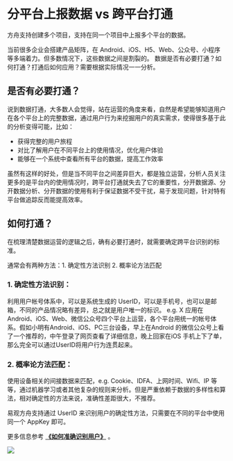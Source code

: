 # 分平台上报数据 vs 跨平台打通

方舟支持创建多个项目，支持在同一个项目中上报多个平台的数据。

当前很多企业会搭建产品矩阵，在 Android、iOS、H5、Web、公众号、小程序等多端着力。但多数情况下，这些数据之间是割裂的。
数据是否有必要打通？如何打通？打通后如何应用？需要根据实际情况一一分析。

## 是否有必要打通？

说到数据打通，大多数人会觉得，站在运营的角度来看，自然是希望能够知道用户在各个平台上的完整数据，通过用户行为来挖掘用户的真实需求，使得很多基于此的分析变得可能，比如：

* 获得完整的用户旅程
* 对比了解用户在不同平台上的使用情况，优化用户体验
* 能够在一个系统中查看所有平台的数据，提高工作效率

虽然有这样的好处，但是当不同平台之间差异巨大，都是独立运营，分析人员关注更多的是平台内的使用情况时，跨平台打通就失去了它的重要性，分开数据源、分开数据分析、分开数据的使用有利于保证数据不受干扰，易于发现问题，针对特有平台做追踪反而能提高效率。

## 如何打通？

在梳理清楚数据运营的逻辑之后，确有必要打通时，就需要确定跨平台识别的标准。

通常会有两种方法：1. 确定性方法识别     2. 概率论方法匹配

### 1. 确定性方法识别：

利用用户帐号体系中，可以是系统生成的 UserID，可以是手机号，也可以是邮箱，不同的产品情况略有差异，总之就是用户唯一的标识。
e.g.  X 应用在 Android、iOS、Web、微信公众号四个平台上运营，各个平台用统一的帐号体系。假如小明有Android、iOS、PC三台设备，早上在Android 的微信公众号上看了一个推荐的，中午登录了网页查看了详细信息，晚上回家在iOS 手机上下了单，那么完全可以通过UserID将用户行为连贯起来。

### 2. 概率论方法匹配：

使用设备相关的间接数据来匹配，e.g. Cookie、IDFA、上网时间、Wifi、IP 等等，通过机器学习或者其他复杂的规则来分析。但是严重依赖于数据的多样性和算法，相对确定性的方法来说，准确性差距很大，不推荐。

易观方舟支持通过 UserID 来识别用户的确定性方法，只需要在不同的平台中使用同一个 AppKey 即可。

更多信息参考 [**《如何准确识别用户》**](./integration-user-identify.md) 。

[![ ](https://imguserradar.analysys.cn/fangzhou/img/2019/01/201901151711159657.jpeg)](https://ark.analysys.cn/view/sign/signup.html?campaign_id=2111486795&utm_campaign=%E6%96%87%E6%A1%A3%E6%B3%A8%E5%86%8C&utm_medium=%E8%87%AA%E5%AA%92%E4%BD%93&utm_source=%E6%96%87%E6%A1%A3&utm_content=&utm_term=)
